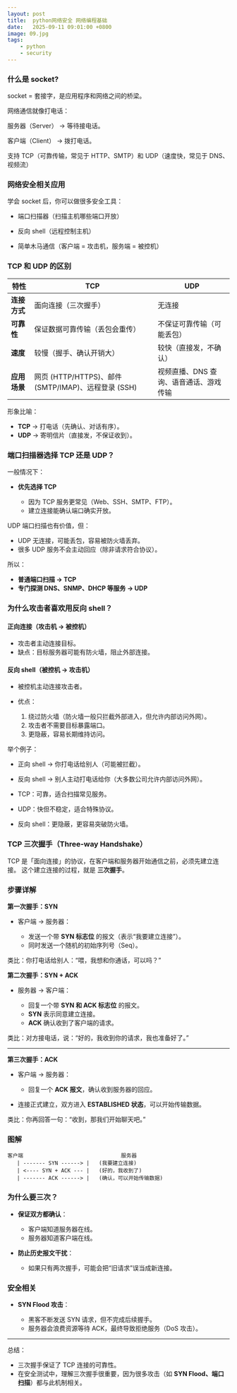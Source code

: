 ```yaml
---
layout: post
title:  python网络安全 网络编程基础
date:   2025-09-11 09:01:00 +0800
image: 09.jpg
tags: 
    - python
    - security
---
```


### 什么是 socket?

socket = 套接字，是应用程序和网络之间的桥梁。

网络通信就像打电话：

服务器（Server） → 等待接电话。

客户端（Client） → 拨打电话。

支持 TCP（可靠传输，常见于 HTTP、SMTP）和 UDP（速度快，常见于 DNS、视频流）

### 网络安全相关应用

学会 socket 后，你可以做很多安全工具：

- 端口扫描器（扫描主机哪些端口开放）

- 反向 shell（远程控制主机）

- 简单木马通信（客户端 = 攻击机，服务端 = 被控机）

### TCP 和 UDP 的区别

| 特性       | TCP                                       | UDP                   |
| -------- | ----------------------------------------- | --------------------- |
| **连接方式** | 面向连接（三次握手）                                | 无连接                   |
| **可靠性**  | 保证数据可靠传输（丢包会重传）                           | 不保证可靠传输（可能丢包）         |
| **速度**   | 较慢（握手、确认开销大）                              | 较快（直接发，不确认）           |
| **应用场景** | 网页 (HTTP/HTTPS)、邮件 (SMTP/IMAP)、远程登录 (SSH) | 视频直播、DNS 查询、语音通话、游戏传输 |

形象比喻：

* **TCP** → 打电话（先确认、对话有序）。
* **UDP** → 寄明信片（直接发，不保证收到）。

### 端口扫描器选择 TCP 还是 UDP？

一般情况下：

* **优先选择 TCP**

  * 因为 TCP 服务更常见（Web、SSH、SMTP、FTP）。
  * 建立连接能确认端口确实开放。

UDP 端口扫描也有价值，但：

* UDP 无连接，可能丢包，容易被防火墙丢弃。
* 很多 UDP 服务不会主动回应（除非请求符合协议）。

所以：

* **普通端口扫描 → TCP**
* **专门探测 DNS、SNMP、DHCP 等服务 → UDP**

### 为什么攻击者喜欢用反向 shell？

#### 正向连接（攻击机 → 被控机）

* 攻击者主动连接目标。
* 缺点：目标服务器可能有防火墙，阻止外部连接。

#### 反向 shell（被控机 → 攻击机）

* 被控机主动连接攻击者。
* 优点：

  1. 绕过防火墙（防火墙一般只拦截外部进入，但允许内部访问外网）。
  2. 攻击者不需要目标暴露端口。
  3. 更隐蔽，容易长期维持访问。

举个例子：

* 正向 shell → 你打电话给别人（可能被拦截）。
* 反向 shell → 别人主动打电话给你（大多数公司允许内部访问外网）。

* TCP：可靠，适合扫描常见服务。
* UDP：快但不稳定，适合特殊协议。
* 反向 shell：更隐蔽，更容易突破防火墙。

### TCP 三次握手（Three-way Handshake）

TCP 是「面向连接」的协议，在客户端和服务器开始通信之前，必须先建立连接。
这个建立连接的过程，就是 **三次握手**。

### 步骤详解

**第一次握手：SYN**

* 客户端 → 服务器：

  * 发送一个带 **SYN 标志位** 的报文（表示“我要建立连接”）。
  * 同时发送一个随机的初始序列号（Seq）。

类比：你打电话给别人：“喂，我想和你通话，可以吗？”

**第二次握手：SYN + ACK**

* 服务器 → 客户端：

  * 回复一个带 **SYN 和 ACK 标志位** 的报文。
  * **SYN** 表示同意建立连接。
  * **ACK** 确认收到了客户端的请求。

类比：对方接电话，说：“好的，我收到你的请求，我也准备好了。”

---

**第三次握手：ACK**

* 客户端 → 服务器：

  * 回复一个 **ACK 报文**，确认收到服务器的回应。
* 连接正式建立，双方进入 **ESTABLISHED 状态**，可以开始传输数据。

类比：你再回答一句：“收到，那我们开始聊天吧。”

### 图解

```
客户端                               服务器
   | ------- SYN ------> |   (我要建立连接)
   | <---- SYN + ACK --- |   (好的，我收到了)
   | ------- ACK ------> |   (确认，可以开始传输数据)
```

### 为什么要三次？

* **保证双方都确认**：

  * 客户端知道服务器在线。
  * 服务器知道客户端在线。
* **防止历史报文干扰**：

  * 如果只有两次握手，可能会把“旧请求”误当成新连接。

### 安全相关 

* **SYN Flood 攻击**：

  * 黑客不断发送 SYN 请求，但不完成后续握手。
  * 服务器会浪费资源等待 ACK，最终导致拒绝服务（DoS 攻击）。

---

总结：

* 三次握手保证了 TCP 连接的可靠性。
* 在安全测试中，理解三次握手很重要，因为很多攻击（如 **SYN Flood、端口扫描**）都与此机制相关。